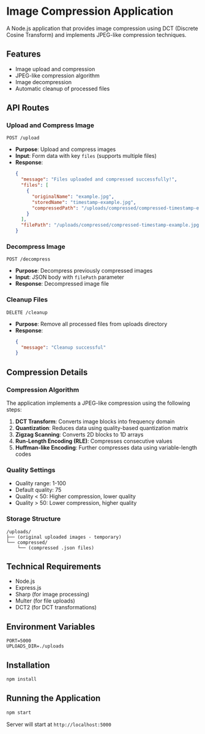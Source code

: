 # Image Compression Application

A Node.js application that provides image compression using DCT (Discrete Cosine Transform) and implements JPEG-like compression techniques.

## Features

- Image upload and compression
- JPEG-like compression algorithm
- Image decompression
- Automatic cleanup of processed files

## API Routes

### Upload and Compress Image

```http
POST /upload
```

- **Purpose**: Upload and compress images
- **Input**: Form data with key `files` (supports multiple files)
- **Response**:
  ```json
  {
    "message": "Files uploaded and compressed successfully!",
    "files": [
      {
        "originalName": "example.jpg",
        "storedName": "timestamp-example.jpg",
        "compressedPath": "/uploads/compressed/compressed-timestamp-example.jpg.json"
      }
    ],
    "filePath": "/uploads/compressed/compressed-timestamp-example.jpg.json"
  }
  ```

### Decompress Image

```http
POST /decompress
```

- **Purpose**: Decompress previously compressed images
- **Input**: JSON body with `filePath` parameter
- **Response**: Decompressed image file

### Cleanup Files

```http
DELETE /cleanup
```

- **Purpose**: Remove all processed files from uploads directory
- **Response**:
  ```json
  {
    "message": "Cleanup successful"
  }
  ```

## Compression Details

### Compression Algorithm

The application implements a JPEG-like compression using the following steps:

1. **DCT Transform**: Converts image blocks into frequency domain
2. **Quantization**: Reduces data using quality-based quantization matrix
3. **Zigzag Scanning**: Converts 2D blocks to 1D arrays
4. **Run-Length Encoding (RLE)**: Compresses consecutive values
5. **Huffman-like Encoding**: Further compresses data using variable-length codes

### Quality Settings

- Quality range: 1-100
- Default quality: 75
- Quality < 50: Higher compression, lower quality
- Quality > 50: Lower compression, higher quality

### Storage Structure

```
/uploads/
├── (original uploaded images - temporary)
└── compressed/
    └── (compressed .json files)
```

## Technical Requirements

- Node.js
- Express.js
- Sharp (for image processing)
- Multer (for file uploads)
- DCT2 (for DCT transformations)

## Environment Variables

```env
PORT=5000
UPLOADS_DIR=./uploads
```

## Installation

```bash
npm install
```

## Running the Application

```bash
npm start
```

Server will start at `http://localhost:5000`
